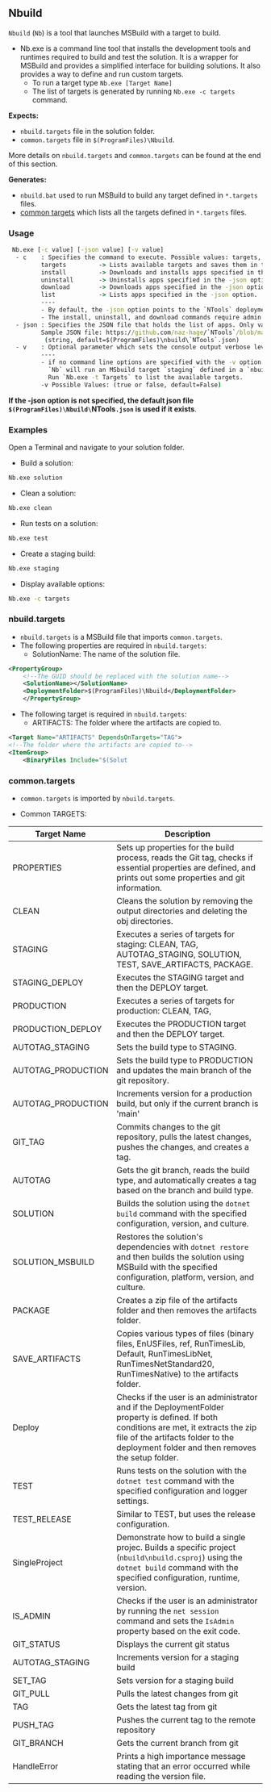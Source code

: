 ## Nbuild
`Nbuild` (`Nb`) is a tool that launches MSBuild with a target to build.

- Nb.exe is a command line tool that installs the development tools and runtimes required to build and test the solution. It is a wrapper for MSBuild and provides a simplified interface for building solutions. It also provides a way to define and run custom targets.
  - To run a target type `Nb.exe [Target Name]`
  - The list of targets is generated by running `Nb.exe -c targets` command.

**Expects:**

- `nbuild.targets` file in the solution folder.
- `common.targets` file in `$(ProgramFiles)\Nbuild`.

More details on `nbuild.targets` and `common.targets` can be found at the end of this section.

**Generates:**

- `nbuild.bat` used to run MSBuild to build any target defined in `*.targets` files.
- [common targets](#commontargets) which lists all the targets defined in `*.targets` files.

### Usage
```cmd
 Nb.exe [-c value] [-json value] [-v value]
  - c    : Specifies the command to execute. Possible values: targets, install, uninstall, download, list.
         targets         -> Lists available targets and saves them in the targets.md file.
         install         -> Downloads and installs apps specified in the -json option.
         uninstall       -> Uninstalls apps specified in the -json option.
         download        -> Downloads apps specified in the -json option.
         list            -> Lists apps specified in the -json option.
         ----
         - By default, the -json option points to the `NTools` deployment folder: $(ProgramFiles)\build\tools.json.
         - The install, uninstall, and download commands require admin privileges to run. (string, default=)
  - json : Specifies the JSON file that holds the list of apps. Only valid for the install, download, and list commands.
         Sample JSON file: https://github.com/naz-hage/`NTools`/blob/main/DevSetup//app-`NTools`.json
          (string, default=$(ProgramFiles)\nbuild\`NTools`.json)
  - v    : Optional parameter which sets the console output verbose level
         ----
         - if no command line options are specified with the -v option , i.e.: 'Nb.exe staging -v true`
           `Nb` will run an MSbuild target `staging` defined in a `nbuild.targets` file which present in the solution folder.
           Run `Nb.exe -t Targets` to list the available targets.
         -v Possible Values: (true or false, default=False)
```


**If the -json option is not specified, the default json file `$(ProgramFiles)\Nbuild\`NTools`.json` is used if it exists**. 

### Examples

Open a Terminal and navigate to your solution folder.

-   Build a solution:

```cmd
Nb.exe solution
```
- Clean a solution:

```cmd
Nb.exe clean
```

- Run tests on a solution:

```cmd
Nb.exe test
```
- Create a staging build:

```cmd
Nb.exe staging
```
- Display available options:
    
```cmd
Nb.exe -c targets
```

### nbuild.targets
- `nbuild.targets` is a MSBuild file that imports `common.targets`.
- The following properties are required in `nbuild.targets`:
    - SolutionName: The name of the solution file.
```xml
<PropertyGroup>
    <!--The GUID should be replaced with the solution name-->
    <SolutionName></SolutionName>
    <DeploymentFolder>$(ProgramFiles)\Nbuild</DeploymentFolder>
    </PropertyGroup>
```

- The following target is required in `nbuild.targets`:
    - ARTIFACTS: The folder where the artifacts are copied to.
```xml
<Target Name="ARTIFACTS" DependsOnTargets="TAG">
<!--The folder where the artifacts are copied to-->
<ItemGroup>
    <BinaryFiles Include="$(Solut
```
                    
### common.targets
- `common.targets` is imported by `nbuild.targets`.

- Common TARGETS:

| Target Name | Description |
| --- | --- |
| PROPERTIES | Sets up properties for the build process, reads the Git tag, checks if essential properties are defined, and prints out some properties and git information. |
| CLEAN | Cleans the solution by removing the output directories and deleting the obj directories. |
| STAGING | Executes a series of targets for staging: CLEAN, TAG, AUTOTAG_STAGING, SOLUTION, TEST, SAVE_ARTIFACTS, PACKAGE. |
| STAGING_DEPLOY | Executes the STAGING target and then the DEPLOY target. |
| PRODUCTION | Executes a series of targets for production: CLEAN, TAG, |AUTOTAG_PRODUCTION, SOLUTION, TEST, SAVE_ARTIFACTS, PACKAGE. |
| PRODUCTION_DEPLOY | Executes the PRODUCTION target and then the DEPLOY target. |
| AUTOTAG_STAGING | Sets the build type to STAGING. |
| AUTOTAG_PRODUCTION | Sets the build type to PRODUCTION and updates the main branch of the git repository. |
| AUTOTAG_PRODUCTION | Increments version for a production build, but only if the current branch is 'main' || SIGN_PRODUCT | Placeholder target for signing the product. Currently, it does not perform any actions. |
| GIT_TAG | Commits changes to the git repository, pulls the latest changes, pushes the changes, and creates a tag. |
| AUTOTAG | Gets the git branch, reads the build type, and automatically creates a tag based on the branch and build type. |
| SOLUTION | Builds the solution using the `dotnet build` command with the specified configuration, version, and culture. |
| SOLUTION_MSBUILD | Restores the solution's dependencies with `dotnet restore` and then builds the solution using MSBuild with the specified configuration, platform, version, and culture. |
| PACKAGE | Creates a zip file of the artifacts folder and then removes the artifacts folder. |
| SAVE_ARTIFACTS | Copies various types of files (binary files, EnUSFiles, ref, RunTimesLib, Default, RunTimesLibNet, RunTimesNetStandard20, RunTimesNative) to the artifacts folder. |
| Deploy | Checks if the user is an administrator and if the DeploymentFolder property is defined. If both conditions are met, it extracts the zip file of the artifacts folder to the deployment folder and then removes the setup folder. |
| TEST | Runs tests on the solution with the `dotnet test` command with the specified configuration and logger settings. |
| TEST_RELEASE | Similar to TEST, but uses the release configuration. |
| SingleProject | Demonstrate how to build a single projec. Builds a specific project (`nbuild\nbuild.csproj`) using the `dotnet build` command with the specified configuration, runtime, version. |
| IS_ADMIN | Checks if the user is an administrator by running the `net session` command and sets the `IsAdmin` property based on the exit code. |
| GIT_STATUS | Displays the current git status |
| AUTOTAG_STAGING | Increments version for a staging build |
| SET_TAG | Sets version for a staging build |
| GIT_PULL | Pulls the latest changes from git |
| TAG | Gets the latest tag from git |
| PUSH_TAG | Pushes the current tag to the remote repository |
| GIT_BRANCH | Gets the current branch from git |
| HandleError | Prints a high importance message stating that an error occurred while reading the version file. |


